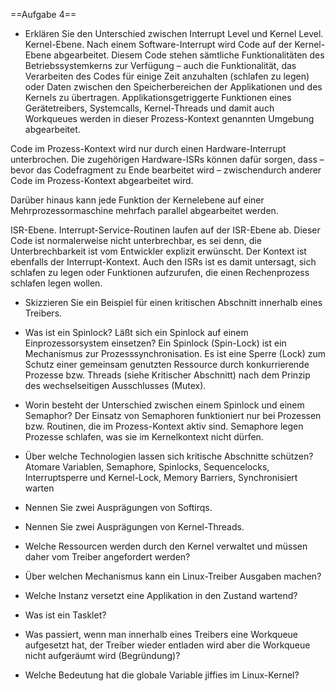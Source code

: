==Aufgabe 4==

* Erklären Sie den Unterschied zwischen Interrupt Level und Kernel Level.
Kernel-Ebene. Nach einem Software-Interrupt wird Code auf der Kernel-Ebene abgearbeitet. Diesem Code stehen sämtliche Funktionalitäten des Betriebssystemkerns zur Verfügung – auch die Funktionalität, das Verarbeiten des Codes für einige Zeit anzuhalten (schlafen zu legen) oder Daten zwischen den Speicherbereichen der Applikationen und des Kernels zu übertragen. Applikationsgetriggerte Funktionen eines Gerätetreibers, Systemcalls, Kernel-Threads und damit auch Workqueues werden in dieser Prozess-Kontext genannten Umgebung abgearbeitet.

Code im Prozess-Kontext wird nur durch einen Hardware-Interrupt unterbrochen. Die zugehörigen Hardware-ISRs können dafür sorgen, dass – bevor das Codefragment zu Ende bearbeitet wird – zwischendurch anderer Code im Prozess-Kontext abgearbeitet wird.

Darüber hinaus kann jede Funktion der Kernelebene auf einer Mehrprozessormaschine mehrfach parallel abgearbeitet werden.

ISR-Ebene. Interrupt-Service-Routinen laufen auf der ISR-Ebene ab. Dieser Code ist normalerweise nicht unterbrechbar, es sei denn, die Unterbrechbarkeit ist vom Entwickler explizit erwünscht. Der Kontext ist ebenfalls der Interrupt-Kontext. Auch den ISRs ist es damit untersagt, sich schlafen zu legen oder Funktionen aufzurufen, die einen Rechenprozess schlafen legen wollen.
* Skizzieren Sie ein Beispiel für einen kritischen Abschnitt innerhalb eines Treibers.

* Was ist ein Spinlock? Läßt sich ein Spinlock auf einem Einprozessorsystem einsetzen?
Ein Spinlock (Spin-Lock) ist ein Mechanismus zur Prozesssynchronisation. Es ist eine Sperre (Lock) zum Schutz einer gemeinsam genutzten Ressource durch konkurrierende Prozesse bzw. Threads (siehe Kritischer Abschnitt) nach dem Prinzip des wechselseitigen Ausschlusses (Mutex).
* Worin besteht der Unterschied zwischen einem Spinlock und einem Semaphor?
Der Einsatz von Semaphoren funktioniert nur bei Prozessen bzw. Routinen, die im Prozess-Kontext aktiv sind. Semaphore legen Prozesse schlafen, was sie im Kernelkontext nicht dürfen.
* Über welche Technologien lassen sich kritische Abschnitte schützen?
Atomare Variablen, Semaphore, Spinlocks, Sequencelocks,  Interruptsperre und Kernel-Lock, Memory Barriers, Synchronisiert warten
* Nennen Sie zwei Ausprägungen von Softirqs.
* Nennen Sie zwei Ausprägungen von Kernel-Threads.
* Welche Ressourcen werden durch den Kernel verwaltet und müssen daher vom Treiber angefordert werden?
* Über welchen Mechanismus kann ein Linux-Treiber Ausgaben machen?
* Welche Instanz versetzt eine Applikation in den Zustand wartend?
* Was ist ein Tasklet?
* Was passiert, wenn man innerhalb eines Treibers eine Workqueue aufgesetzt hat, der Treiber wieder entladen wird aber die Workqueue nicht aufgeräumt wird (Begründung)?
* Welche Bedeutung hat die globale Variable jiffies im Linux-Kernel?
